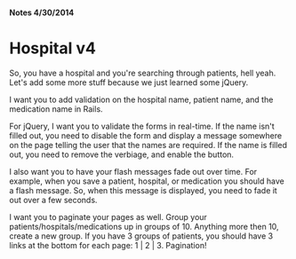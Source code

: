 #### Notes 4/30/2014

# Hospital v4

So, you have a hospital and you're searching through patients, hell yeah. Let's add some more stuff because we just learned some jQuery.

I want you to add validation on the hospital name, patient name, and the medication name in Rails.

For jQuery, I want you to validate the forms in real-time. If the name isn't filled out, you need to disable the form and display a message somewhere on the page telling the user that the names are required. If the name is filled out, you need to remove the verbiage, and enable the button.

I also want you to have your flash messages fade out over time. For example, when you save a patient, hospital, or medication you should have a flash message. So, when this message is displayed, you need to fade it out over a few seconds.

I want you to paginate your pages as well. Group your patients/hospitals/medications up in groups of 10. Anything more then 10, create a new group. If you have 3 groups of patients, you should have 3 links at the bottom for each page: 1 | 2 | 3. Pagination!